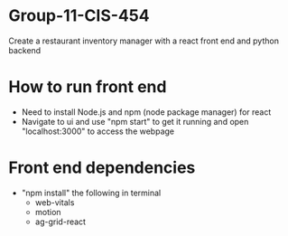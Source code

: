 # Group-11-CIS-454
Create a restaurant inventory manager with a react front end and python backend 


# How to run front end
- Need to install Node.js and npm (node package manager) for react
- Navigate to ui and use "npm start" to get it running and open "localhost:3000" to access the webpage

# Front end dependencies
- "npm install" the following in terminal 
    - web-vitals
    - motion
    - ag-grid-react